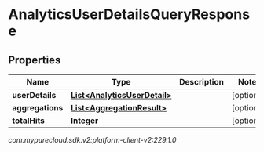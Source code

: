 # AnalyticsUserDetailsQueryResponse


## Properties

| Name | Type | Description | Notes |
| ------------ | ------------- | ------------- | ------------- |
| **userDetails** | [**List&lt;AnalyticsUserDetail&gt;**](AnalyticsUserDetail) |  |  [optional] |
| **aggregations** | [**List&lt;AggregationResult&gt;**](AggregationResult) |  |  [optional] |
| **totalHits** | **Integer** |  |  [optional] |




_com.mypurecloud.sdk.v2:platform-client-v2:229.1.0_
